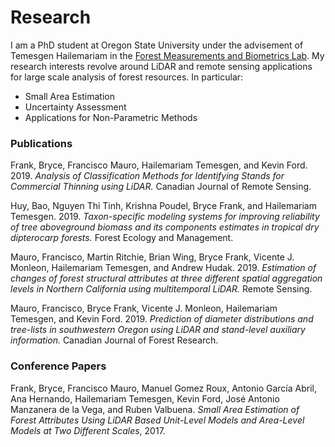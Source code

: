 # Research

I am a PhD student at Oregon State University under the advisement of Temesgen Hailemariam in the [Forest Measurements and Biometrics Lab](http://fmbl.forestry.oregonstate.edu/).
My research interests revolve around LiDAR and remote sensing applications for large scale analysis of forest resources. In particular:

- Small Area Estimation
- Uncertainty Assessment
- Applications for Non-Parametric Methods

### Publications

Frank, Bryce, Francisco Mauro, Hailemariam Temesgen, and Kevin Ford. 2019. *Analysis of Classification Methods for Identifying Stands for Commercial Thinning using LiDAR.* Canadian Journal of Remote Sensing.

Huy, Bao, Nguyen Thi Tinh, Krishna Poudel, Bryce Frank, and Hailemariam Temesgen. 2019. *Taxon-specific modeling systems for improving reliability of tree aboveground biomass and its components estimates in tropical dry dipterocarp forests.* Forest Ecology and Management.

Mauro, Francisco, Martin Ritchie, Brian Wing, Bryce Frank, Vicente J. Monleon, Hailemariam Temesgen, and Andrew Hudak. 2019. *Estimation of changes of forest structural attributes at three different spatial aggregation levels in Northern California using multitemporal LiDAR.* Remote Sensing.

Mauro, Francisco, Bryce Frank, Vicente J. Monleon, Hailemariam Temesgen, and Kevin Ford. 2019. *Prediction of diameter distributions and tree-lists in southwestern Oregon using LiDAR and stand-level auxiliary information.* Canadian Journal of Forest Research.

### Conference Papers

Frank, Bryce, Francisco Mauro, Manuel Gomez Roux, Antonio García Abril, Ana Hernando, Hailemariam Temesgen, Kevin Ford, José Antonio Manzanera de la Vega, and Ruben Valbuena. *Small Area Estimation of Forest Attributes Using LiDAR Based Unit-Level Models and Area-Level Models at Two Different Scales*, 2017.
